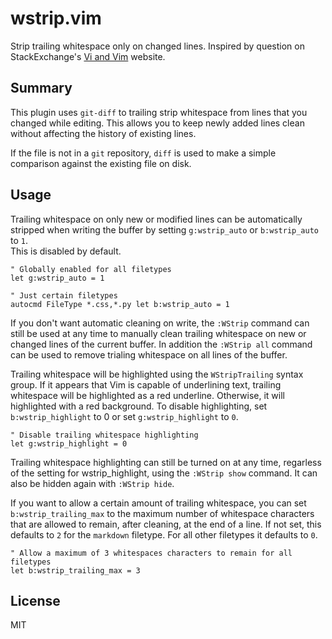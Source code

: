 # wstrip.vim

Strip trailing whitespace only on changed lines.  Inspired by question on
StackExchange's [Vi and Vim][1] website.


## Summary

This plugin uses `git-diff` to trailing strip whitespace from lines that
you changed while editing.  This allows you to keep newly added lines clean
without affecting the history of existing lines.

If the file is not in a `git` repository, `diff` is used to make a simple
comparison against the existing file on disk.


## Usage

Trailing whitespace on only new or modified lines can be automatically stripped
when writing the buffer by setting `g:wstrip_auto` or `b:wstrip_auto` to `1`.  
This is disabled by default.

```vim
" Globally enabled for all filetypes
let g:wstrip_auto = 1  

" Just certain filetypes
autocmd FileType *.css,*.py let b:wstrip_auto = 1  
```

If you don't want automatic cleaning on write, the `:WStrip` command can 
still be used at any time to manually clean trailing whitespace on new or
changed lines of the current buffer. In addition the `:WStrip all` command
can be used to remove trialing whitespace on all lines of the buffer.

Trailing whitespace will be highlighted using the `WStripTrailing` syntax
group.  If it appears that Vim is capable of underlining text, trailing
whitespace will be highlighted as a red underline.  Otherwise, it will
highlighted with a red background.  To disable highlighting, set
`b:wstrip_highlight` to 0 or set `g:wstrip_highlight` to `0`.

```vim
" Disable trailing whitespace highlighting 
let g:wstrip_highlight = 0  
```

Trailing whitespace highlighting can still be turned on at any time,
regarless of the setting for wstrip_highlight, using the `:WStrip show` 
command. It can also be hidden again with `:WStrip hide`.  

If you want to allow a certain amount of trailing whitespace, you can set
`b:wstrip_trailing_max` to the maximum number of whitespace characters that are
allowed to remain, after cleaning, at the end of a line.  If not set, this
defaults to `2` for the `markdown` filetype. For all other filetypes it defaults
to `0`.

```vim
" Allow a maximum of 3 whitespaces characters to remain for all filetypes 
let b:wstrip_trailing_max = 3
```


## License

MIT

[1]: http://vi.stackexchange.com/q/7959/5229
